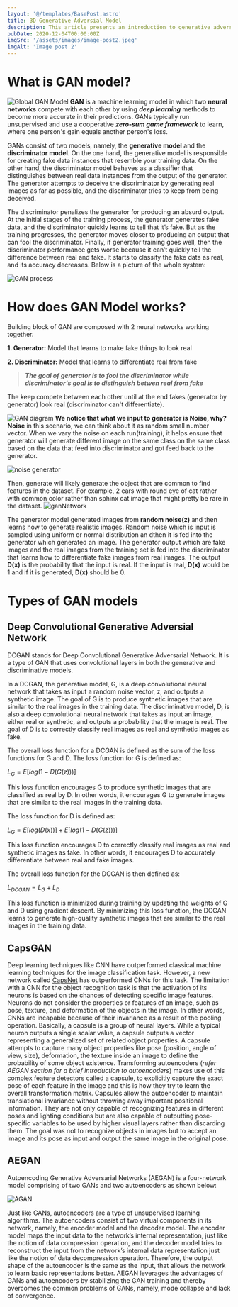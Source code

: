 ```yaml
---
layout: '@/templates/BasePost.astro'
title: 3D Generative Adversial Model
description: This article presents an introduction to generative adversarial networks (GANs), a cutting-edge deep learning technique. GANs utilize an adversarial game between two neural networks to generate synthetic data. Applications include image, audio and video synthesis. The goal is to provide a high-level overview of GANs' generative process and vast potential.
pubDate: 2020-12-04T00:00:00Z
imgSrc: '/assets/images/image-post2.jpeg'
imgAlt: 'Image post 2'
---
```


# What is GAN model?

![Global GAN Model](/assets/images/globalGANModel.png)
**GAN** is a machine learning model in which two **neural networks** compete with each other by using ***deep learning*** methods to become more accurate in their predictions. GANs typically run unsupervised and use a cooperative ***zero-sum game framework*** to learn, where one person's gain equals another person's loss.

GANs consist of two models, namely, the **generative model** and the **discriminator model**. On the one hand, the generative model is responsible for creating fake data instances that resemble your training data. On the other hand, the discriminator model behaves as a classifier that distinguishes between real data instances from the output of the generator. The generator attempts to deceive the discriminator by generating real images as far as possible, and the discriminator tries to keep from being deceived.

The discriminator penalizes the generator for producing an absurd output. At the initial stages of the training process, the generator generates fake data, and the discriminator quickly learns to tell that it’s fake. But as the training progresses, the generator moves closer to producing an output that can fool the discriminator. Finally, if generator training goes well, then the discriminator performance gets worse because it can’t quickly tell the difference between real and fake. It starts to classify the fake data as real, and its accuracy decreases. Below is a picture of the whole system:

![GAN process](/assets/images/GANProcess.png)

# How does GAN Model works?

Building block of GAN are composed with 2 neural networks working together.

**1. Generator:** Model that learns to make fake things to look real

**2. Discriminator:** Model that learns to differentiate real from fake

>***The goal of generator is to fool the discriminator while discriminator's goal is to distinguish betwen real from fake***

The keep compete between each other until at the end fakes (generator by generator) look real (discriminator can't differentiate).

![GAN diagram](/assets/images/GANDiagram.png)
**We notice that what we input to generator is **Noise**, why?**
**Noise** in this scenario, we can think about it as random small number vector. When we vary the noise on each run(training), it helps ensure that generator will generate different image on the same class on the same class based on the data that feed into discriminator and got feed back to the generator.

![noise generator](/assets/images/noiseGenerator.png)

Then, generate will likely generate the object that are common to find features in the dataset. For example, 2 ears with round eye of cat rather with common color rather than sphinx cat image that might pretty be rare in the dataset.
![ganNetwork](/assets/images/ganNetwork.png)

The generator model generated images from **random noise(z)** and then learns how to generate realistic images. Random noise which is input is sampled using uniform or normal distribution an dthen it is fed into the generator which generated an image. The generator output which are fake images and the real images from the training set is fed into the discriminator that learns how to differentiate fake images from real images. The output **D(x)** is the probability that the input is real. If the input is real, **D(x)** would be 1 and if it is generated, **D(x)** should be 0.

# Types of GAN models

## Deep Convolutional Generative Adversial Network
DCGAN stands for Deep Convolutional Generative Adversarial Network. It is a type of GAN that uses convolutional layers in both the generative and discriminative models.

In a DCGAN, the generative model, G, is a deep convolutional neural network that takes as input a random noise vector, z, and outputs a synthetic image. The goal of G is to produce synthetic images that are similar to the real images in the training data.
The discriminative model, D, is also a deep convolutional neural network that takes as input an image, either real or synthetic, and outputs a probability that the image is real. The goal of D is to correctly classify real images as real and synthetic images as fake.

The overall loss function for a DCGAN is defined as the sum of the loss functions for G and D. The loss function for G is defined as:

$L_G = E[log{(1 - D(G(z)))}]$


This loss function encourages G to produce synthetic images that are classified as real by D. In other words, it encourages G to generate images that are similar to the real images in the training data.

The loss function for D is defined as:

$L_G = E[log(D(x))] + E[log(1 - D(G(z)))]$

This loss function encourages D to correctly classify real images as real and synthetic images as fake. In other words, it encourages D to accurately differentiate between real and fake images.

The overall loss function for the DCGAN is then defined as:

$L_{DCGAN} = L_{G} + L_{D}$

This loss function is minimized during training by updating the weights of G and D using gradient descent. By minimizing this loss function, the DCGAN learns to generate high-quality synthetic images that are similar to the real images in the training data.

## CapsGAN

Deep learning techniques like CNN have outperformed classical machine learning techniques for the image classification task. However, a new network called [CapsNet](https://www.cs.toronto.edu/~hinton/absps/transauto6.pdf) has outperformed CNNs for this task. The limitation with a CNN for the object recognition task is that the activation of its neurons is based on the chances of detecting specific image features. Neurons do not consider the properties or features of an image, such as pose, texture, and deformation of the objects in the image. 
In other words, CNNs are incapable because of their invariance as a result of the pooling operation. Basically, a capsule is a group of neural layers. While a typical neuron outputs a single scalar value, a capsule outputs a vector representing a generalized set of related object properties. A capsule attempts to capture many object properties like pose (position, angle of view, size), deformation, the texture inside an image to define the probability of some object existence. Transforming autoencoders (_refer AEGAN section for a brief introduction to autoencoders_) makes use of this complex feature detectors called a capsule, to explicitly capture the exact pose of each feature in the image and this is how they try to learn the overall transformation matrix. 
Capsules allow the autoencoder to maintain translational invariance without throwing away important positional information. They are not only capable of recognizing features in different poses and lighting conditions but are also capable of outputting pose-specific variables to be used by higher visual layers rather than discarding them. The goal was not to recognize objects in images but to accept an image and its pose as input and output the same image in the original pose.

## AEGAN

Autoencoding Generative Adversarial Networks (AEGAN) is a four-network model comprising of two GANs and two autoencoders as shown below:

![AGAN](/assets/images/AEGAN.png)

Just like GANs, autoencoders are a type of unsupervised learning algorithms. The autoencoders consist of two virtual components in its network, namely, the encoder model and the decoder model. The encoder model maps the input data to the network’s internal representation, just like the notion of data compression operation, and the decoder model tries to reconstruct the input from the network’s internal data representation just like the notion of data decompression operation. Therefore, the output shape of the autoencoder is the same as the input, that allows the network to learn basic representations better.
AEGAN leverages the advantages of GANs and autoencoders by stabilizing the GAN training and thereby overcomes the common problems of GANs, namely, mode collapse and lack of convergence.